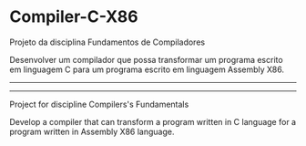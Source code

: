 Compiler-C-X86
==============

Projeto da disciplina Fundamentos de Compiladores

Desenvolver um compilador que possa transformar um programa escrito 
em linguagem C para um programa escrito em linguagem Assembly X86.

---------------------------------------------------------------------
---------------------------------------------------------------------

Project for discipline Compilers's Fundamentals

Develop a compiler that can transform a program written
in C language for a program written in Assembly X86 language.
